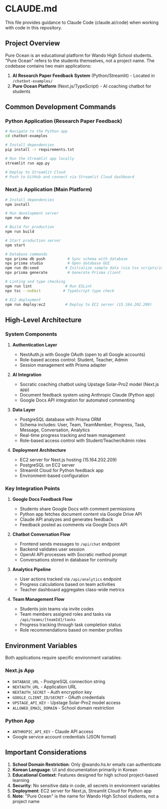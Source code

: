 # CLAUDE.md

This file provides guidance to Claude Code (claude.ai/code) when working with code in this repository.

## Project Overview

Pure Ocean is an educational platform for Wando High School students. "Pure Ocean" refers to the students themselves, not a project name. The codebase contains two main applications:

1. **AI Research Paper Feedback System** (Python/Streamlit) - Located in `/chatbot-examples/`
2. **Pure Ocean Platform** (Next.js/TypeScript) - AI coaching chatbot for students

## Common Development Commands

### Python Application (Research Paper Feedback)
```bash
# Navigate to the Python app
cd chatbot-examples

# Install dependencies
pip install -r requirements.txt

# Run the Streamlit app locally
streamlit run app.py

# Deploy to Streamlit Cloud
# Push to GitHub and connect via Streamlit Cloud dashboard
```

### Next.js Application (Main Platform)
```bash
# Install dependencies
npm install

# Run development server
npm run dev

# Build for production
npm run build

# Start production server
npm start

# Database commands
npx prisma db push          # Sync schema with database
npx prisma studio           # Open database GUI
npm run db:seed            # Initialize sample data (via tsx scripts/init-db.ts)
npx prisma generate         # Generate Prisma client

# Linting and type checking
npm run lint               # Run ESLint
npx tsc --noEmit          # TypeScript type check

# EC2 deployment
npm run deploy:ec2         # Deploy to EC2 server (15.164.202.209)
```

## High-Level Architecture

### System Components

1. **Authentication Layer**
   - NextAuth.js with Google OAuth (open to all Google accounts)
   - Role-based access control: Student, Teacher, Admin
   - Session management with Prisma adapter

2. **AI Integration**
   - Socratic coaching chatbot using Upstage Solar-Pro2 model (Next.js app)
   - Document feedback system using Anthropic Claude (Python app)
   - Google Docs API integration for automated commenting

3. **Data Layer**
   - PostgreSQL database with Prisma ORM
   - Schema includes: User, Team, TeamMember, Progress, Task, Message, Conversation, Analytics
   - Real-time progress tracking and team management
   - Role-based access control with Student/Teacher/Admin roles

4. **Deployment Architecture**
   - EC2 server for Next.js hosting (15.164.202.209)
   - PostgreSQL on EC2 server
   - Streamlit Cloud for Python feedback app
   - Environment-based configuration

### Key Integration Points

1. **Google Docs Feedback Flow**
   - Students share Google Docs with comment permissions
   - Python app fetches document content via Google Drive API
   - Claude API analyzes and generates feedback
   - Feedback posted as comments via Google Docs API

2. **Chatbot Conversation Flow**
   - Frontend sends messages to `/api/chat` endpoint
   - Backend validates user session
   - OpenAI API processes with Socratic method prompt
   - Conversations stored in database for continuity

3. **Analytics Pipeline**
   - User actions tracked via `/api/analytics` endpoint
   - Progress calculations based on team activities
   - Teacher dashboard aggregates class-wide metrics

4. **Team Management Flow**
   - Students join teams via invite codes
   - Team members assigned roles and tasks via `/api/teams/[teamId]/tasks`
   - Progress tracking through task completion status
   - Role recommendations based on member profiles

## Environment Variables

Both applications require specific environment variables:

### Next.js App
- `DATABASE_URL` - PostgreSQL connection string
- `NEXTAUTH_URL` - Application URL
- `NEXTAUTH_SECRET` - Auth encryption key
- `GOOGLE_CLIENT_ID/SECRET` - OAuth credentials
- `UPSTAGE_API_KEY` - Upstage Solar-Pro2 model access
- `ALLOWED_EMAIL_DOMAIN` - School domain restriction

### Python App
- `ANTHROPIC_API_KEY` - Claude API access
- Google service account credentials (JSON format)

## Important Considerations

1. **School Domain Restriction**: Only @wando.hs.kr emails can authenticate
2. **Korean Language**: UI and documentation primarily in Korean
3. **Educational Context**: Features designed for high school project-based learning
4. **Security**: No sensitive data in code, all secrets in environment variables
5. **Deployment**: EC2 server for Next.js, Streamlit Cloud for Python app
6. **Note**: "Pure Ocean" is the name for Wando High School students, not a project name